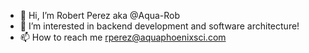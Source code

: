 - 👋 Hi, I’m Robert Perez aka @Aqua-Rob 
- 👀 I’m interested in backend development and software architecture!
- 📫 How to reach me rperez@aquaphoenixsci.com

<!---
Aqua-Rob/Aqua-Rob is a ✨ special ✨ repository because its `README.md` (this file) appears on your GitHub profile.
You can click the Preview link to take a look at your changes.
--->
